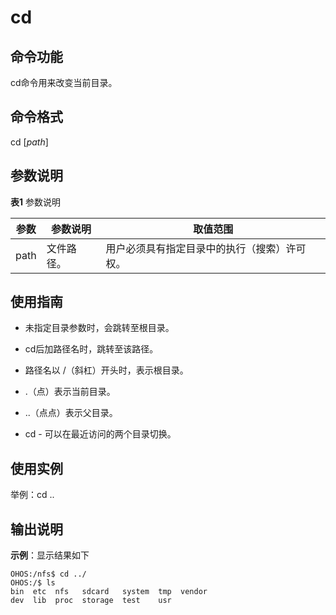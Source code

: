# cd


## 命令功能

cd命令用来改变当前目录。


## 命令格式

cd [_path_]


## 参数说明

  **表1** 参数说明

| 参数 | 参数说明 | 取值范围 | 
| -------- | -------- | -------- |
| path | 文件路径。 | 用户必须具有指定目录中的执行（搜索）许可权。 | 


## 使用指南

- 未指定目录参数时，会跳转至根目录。

- cd后加路径名时，跳转至该路径。

- 路径名以 /（斜杠）开头时，表示根目录。

- .（点）表示当前目录。

- ..（点点）表示父目录。

- cd - 可以在最近访问的两个目录切换。


## 使用实例

举例：cd ..


## 输出说明

**示例**：显示结果如下

  
```
OHOS:/nfs$ cd ../
OHOS:/$ ls
bin  etc  nfs   sdcard   system  tmp  vendor
dev  lib  proc  storage  test    usr
```
